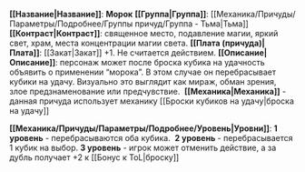 **[[Название|Название]]**: **Морок**
**[[Группа|Группа]]**: [[Механика/Причуды/Параметры/Подробнее/Группы причуд/Группа - Тьма|Тьма]] 
**[[Контраст|Контраст]]**: священное место, подавление магии, яркий свет, храм, места концентрации магии света.
**[[Плата (причуда)|Плата]]**: [[Закат|Закат]] +1. Не считается действием.
**[[Описание|Описание]]**: персонаж может после броска кубика на удачность объявить о применении “морока”. В этом случае он перебрасывает кубики на удачу. Визуально это выглядит как мираж, обман зрения, злое предзнаменование или предчувствие. 
**[[Механика|Механика]]** - данная причуда использует механику [[Броски кубиков на удачу|броска на удачу]]

**[[Механика/Причуды/Параметры/Подробнее/Уровень|Уровни]]**:
**1 уровень** - перебрасываются оба кубика. 
**2 уровень** - перебрасывается 1 кубик на выбор.
**3 уровень** - игрок может отменить действие, а за дубль получает +2 к [[Бонус к ToL|броску]]